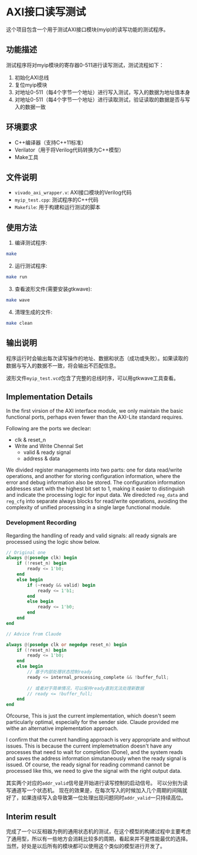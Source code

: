 # AXI接口读写测试

这个项目包含一个用于测试AXI接口模块(myip)的读写功能的测试程序。

## 功能描述

测试程序将对myip模块的寄存器0-511进行读写测试，测试流程如下：

1. 初始化AXI总线
2. 复位myip模块
3. 对地址0-511（每4个字节一个地址）进行写入测试，写入的数据为地址值本身
4. 对地址0-511（每4个字节一个地址）进行读取测试，验证读取的数据是否与写入的数据一致

## 环境要求

- C++编译器（支持C++11标准）
- Verilator（用于将Verilog代码转换为C++模型）
- Make工具

## 文件说明

- `vivado_axi_wrapper.v`: AXI接口模块的Verilog代码
- `myip_test.cpp`: 测试程序的C++代码
- `Makefile`: 用于构建和运行测试的脚本

## 使用方法

1. 编译测试程序:

```bash
make
```

2. 运行测试程序:

```bash
make run
```

3. 查看波形文件(需要安装gtkwave):

```bash
make wave
```

4. 清理生成的文件:

```bash
make clean
```

## 输出说明

程序运行时会输出每次读写操作的地址、数据和状态（成功或失败）。如果读取的数据与写入的数据不一致，将会输出不匹配信息。

波形文件`myip_test.vcd`包含了完整的总线时序，可以用gtkwave工具查看。

## Implementation Details

In the first virsion of the AXI interface module, we only maintain the basic functional ports, perhaps even fewer than the AXI-Lite standard requires.

Following are the ports we declear:
- clk & reset_n
- Write and Write Chennal Set
    - valid & ready signal
    - address & data




We divided register managements into two parts: one for data read/write operations, and another for storing configuration information, where the error and debug information also be stored.
The configuration information addresses start with the highest bit set to 1, making it easier to distinguish and indicate the processing logic for input data. 
We diredcted `reg_data` and `reg_cfg` into separate always blocks for read/write operations, avoiding the complexity of unified processing in a single large functional module.

### Development Recording 


Regarding the handling of ready and valid signals: all ready signals are processed using the logic show below.


```verilog
// Original one
always @(posedge clk) begin
    if (!reset_n) begin
        ready <= 1'b0;
    end
    else begin
        if (~ready && valid) begin
            ready <= 1'b1;
        end
        else begin
            ready <= 1'b0;
        end
    end
end

// Advice from Claude

always @(posedge clk or negedge reset_n) begin
    if (!reset_n) begin
        ready <= 1'b0;
    end
    else begin
        // 基于内部处理状态控制ready
        ready <= internal_processing_complete && !buffer_full;
        
        // 或者对于简单情况，可以保持ready直到无法处理新数据
        // ready <= !buffer_full;
    end
end

```

Ofcourse, This is just the current implementation, which doesn't seem particularly optimal, especially for the sender side. 
Claude provided me withe an alternative implementation approach.

I confirm that the current handling approach is very appropriate and without issues. 
This is because the current implemetnation doesn't have any processes that need to wait for completion (Done), and the system reads and saves the address information simutaneously when the ready signal is issued.
Of course, the ready signal for reading command cannot be processed like this, we need to give the signal with the right output data.

其实两个对应的`addr_valid`信号是开始进行读写控制的启动信号。
可以分别为读写通道写一个状态机。
现在的效果是，在每次写入的时候加入几个周期的间隔就好了，如果连续写入会导致第一位处理出现问题同时`addr_valid`一只持续高位。

## Interim result

完成了一个以反相器为例的通用状态机的测试，在这个模型的构建过程中主要考虑了通用型，所以有一些地方会消耗比较多的周期，看起来并不是性能最优的选择。当然，好处是以后所有的模块都可以使用这个类似的模型进行开发了。


